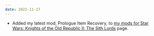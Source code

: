 ```yaml
---
date: 2022-11-27
---
```


* Added my latest mod, Prologue Item Recovery, to [my mods for Star Wars: Knights of the Old Republic II: The Sith Lords](/projects/mods/kotor2) page.